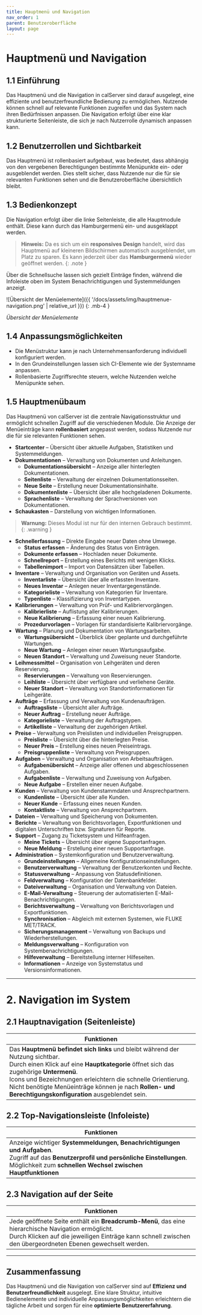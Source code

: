```yaml
---
title: Hauptmenü und Navigation
nav_order: 1
parent: Benutzeroberfläche
layout: page
---
```


# Hauptmenü und Navigation

## 1.1 Einführung

Das Hauptmenü und die Navigation in calServer sind darauf ausgelegt, eine effiziente und benutzerfreundliche Bedienung zu ermöglichen. Nutzende können schnell auf relevante Funktionen zugreifen und das System nach ihren Bedürfnissen anpassen. Die Navigation erfolgt über eine klar strukturierte Seitenleiste, die sich je nach Nutzerrolle dynamisch anpassen kann.

## 1.2 Benutzerrollen und Sichtbarkeit

Das Hauptmenü ist rollenbasiert aufgebaut, was bedeutet, dass abhängig von den vergebenen Berechtigungen bestimmte Menüpunkte ein- oder ausgeblendet werden. Dies stellt sicher, dass Nutzende nur die für sie relevanten Funktionen sehen und die Benutzeroberfläche übersichtlich bleibt.

## 1.3 Bedienkonzept

Die Navigation erfolgt über die linke Seitenleiste, die alle Hauptmodule enthält. Diese kann durch das Hamburgermenü ein- und ausgeklappt werden.

> **Hinweis:** Da es sich um ein **responsives Design** handelt, wird das Hauptmenü auf kleineren Bildschirmen automatisch ausgeblendet, um Platz zu sparen. Es kann jederzeit über das **Hamburgermenü** wieder geöffnet werden.
{: .note }

Über die Schnellsuche lassen sich gezielt Einträge finden, während die Infoleiste oben im System Benachrichtigungen und Systemmeldungen anzeigt.


![Übersicht der Menüelemente]({{ '/docs/assets/img/hauptmenue-navigation.png' | relative_url }})
{: .mb-4 }

*Übersicht der Menüelemente*

## 1.4 Anpassungsmöglichkeiten

- Die Menüstruktur kann je nach Unternehmensanforderung individuell konfiguriert werden.
- In den Grundeinstellungen lassen sich CI-Elemente wie der Systemname anpassen.
- Rollenbasierte Zugriffsrechte steuern, welche Nutzenden welche Menüpunkte sehen.

## 1.5 Hauptmenübaum

Das Hauptmenü von calServer ist die zentrale Navigationsstruktur und ermöglicht schnellen Zugriff auf die verschiedenen Module. Die Anzeige der Menüeinträge kann **rollenbasiert** angepasst werden, sodass Nutzende nur die für sie relevanten Funktionen sehen.

- **Startcenter** – Übersicht über aktuelle Aufgaben, Statistiken und Systemmeldungen.
- **Dokumentationen** – Verwaltung von Dokumenten und Anleitungen.
    - **Dokumentationsübersicht** – Anzeige aller hinterlegten Dokumentationen.
    - **Seitenliste** – Verwaltung der einzelnen Dokumentationsseiten.
    - **Neue Seite** – Erstellung neuer Dokumentationsinhalte.
    - **Dokumentenliste** – Übersicht über alle hochgeladenen Dokumente.
    - **Sprachenliste** – Verwaltung der Sprachversionen von Dokumentationen.
- **Schaukasten** – Darstellung von wichtigen Informationen.

> **Warnung:** Dieses Modul ist nur für den internen Gebrauch bestimmt.
{: .warning }
- **Schnellerfassung** – Direkte Eingabe neuer Daten ohne Umwege.
    - **Status erfassen** – Änderung des Status von Einträgen.
    - **Dokumente erfassen** – Hochladen neuer Dokumente.
    - **Schnellreport** – Erstellung eines Berichts mit wenigen Klicks.
    - **Tabellenimport** – Import von Datensätzen über Tabellen.
- **Inventare** – Verwaltung und Organisation von Geräten und Assets.
    - **Inventarliste** – Übersicht über alle erfassten Inventare.
    - **Neues Inventar** – Anlegen neuer Inventargegenstände.
    - **Kategorieliste** – Verwaltung von Kategorien für Inventare.
    - **Typenliste** – Klassifizierung von Inventartypen.
- **Kalibrierungen** – Verwaltung von Prüf- und Kalibriervorgängen.
    - **Kalibrierliste** – Auflistung aller Kalibrierungen.
    - **Neue Kalibrierung** – Erfassung einer neuen Kalibrierung.
    - **Prozedurvorlagen** – Vorlagen für standardisierte Kalibriervorgänge.
- **Wartung** – Planung und Dokumentation von Wartungsarbeiten.
    - **Wartungsübersicht** – Überblick über geplante und durchgeführte Wartungen.
    - **Neue Wartung** – Anlegen einer neuen Wartungsaufgabe.
    - **Neuen Standort** – Verwaltung und Zuweisung neuer Standorte.
- **Leihmessmittel** – Organisation von Leihgeräten und deren Reservierung.
    - **Reservierungen** – Verwaltung von Reservierungen.
    - **Leihliste** – Übersicht über verfügbare und verliehene Geräte.
    - **Neuer Standort** – Verwaltung von Standortinformationen für Leihgeräte.
- **Aufträge** – Erfassung und Verwaltung von Kundenaufträgen.
    - **Auftragsliste** – Übersicht aller Aufträge.
    - **Neuer Auftrag** – Erstellung neuer Aufträge.
    - **Kategorieliste** – Verwaltung der Auftragstypen.
    - **Artikelliste** – Verwaltung der zugehörigen Artikel.
- **Preise** – Verwaltung von Preislisten und individuellen Preisgruppen.
    - **Preisliste** – Übersicht über die hinterlegten Preise.
    - **Neuer Preis** – Erstellung eines neuen Preiseintrags.
    - **Preisgruppenliste** – Verwaltung von Preisgruppen.
- **Aufgaben** – Verwaltung und Organisation von Arbeitsaufträgen.
    - **Aufgabenübersicht** – Anzeige aller offenen und abgeschlossenen Aufgaben.
    - **Aufgabenliste** – Verwaltung und Zuweisung von Aufgaben.
    - **Neue Aufgabe** – Erstellen einer neuen Aufgabe.
- **Kunden** – Verwaltung von Kundenstammdaten und Ansprechpartnern.
    - **Kundenliste** – Übersicht über alle Kunden.
    - **Neuer Kunde** – Erfassung eines neuen Kunden.
    - **Kontaktliste** – Verwaltung von Ansprechpartnern.
- **Dateien** – Verwaltung und Speicherung von Dokumenten.
- **Berichte** – Verwaltung von Berichtsvorlagen, Exportfunktionen und digitalen Unterschriften bzw. Signaturen für Reporte.
- **Support** – Zugang zu Ticketsystem und Hilfeanfragen.
    - **Meine Tickets** – Übersicht über eigene Supportanfragen.
    - **Neue Meldung** – Erstellung einer neuen Supportanfrage.
- **Administration** – Systemkonfiguration und Benutzerverwaltung.
    - **Grundeinstellungen** – Allgemeine Konfigurationseinstellungen.
    - **Benutzerverwaltung** – Verwaltung der Benutzerkonten und Rechte.
    - **Statusverwaltung** – Anpassung von Statusdefinitionen.
    - **Feldverwaltung** – Konfiguration der Datenbankfelder.
    - **Dateiverwaltung** – Organisation und Verwaltung von Dateien.
    - **E-Mail-Verwaltung** – Steuerung der automatisierten E-Mail-Benachrichtigungen.
    - **Berichtsverwaltung** – Verwaltung von Berichtsvorlagen und Exportfunktionen.
    - **Synchronisation** – Abgleich mit externen Systemen, wie FLUKE MET/TRACK.
    - **Sicherungsmanagement** – Verwaltung von Backups und Wiederherstellungen.
    - **Meldungsverwaltung** – Konfiguration von Systembenachrichtigungen.
    - **Hilfeverwaltung** – Bereitstellung interner Hilfeseiten.
    - **Informationen** – Anzeige von Systemstatus und Versionsinformationen.

---

# 2. Navigation im System

## 2.1 Hauptnavigation (Seitenleiste)

| Funktionen |
| ---------- |
| Das **Hauptmenü befindet sich links** und bleibt während der Nutzung sichtbar.<br>Durch einen Klick auf eine **Hauptkategorie** öffnet sich das zugehörige **Untermenü**.<br>Icons und Bezeichnungen erleichtern die schnelle Orientierung.<br>Nicht benötigte Menüeinträge können je nach **Rollen- und Berechtigungskonfiguration** ausgeblendet sein. |

## 2.2 Top-Navigationsleiste (Infoleiste)

| Funktionen |
| ---------- |
| Anzeige wichtiger **Systemmeldungen, Benachrichtigungen und Aufgaben**.<br>Zugriff auf das **Benutzerprofil und persönliche Einstellungen**.<br>Möglichkeit zum **schnellen Wechsel zwischen Hauptfunktionen** |

## 2.3 Navigation auf der Seite

| Funktionen |
| ---------- |
| Jede geöffnete Seite enthält ein **Breadcrumb-Menü**, das eine hierarchische Navigation ermöglicht.<br>Durch Klicken auf die jeweiligen Einträge kann schnell zwischen den übergeordneten Ebenen gewechselt werden. |

---

## Zusammenfassung

Das Hauptmenü und die Navigation von calServer sind auf **Effizienz und Benutzerfreundlichkeit** ausgelegt. Eine klare Struktur, intuitive Bedienelemente und individuelle Anpassungsmöglichkeiten erleichtern die tägliche Arbeit und sorgen für eine **optimierte Benutzererfahrung**.

